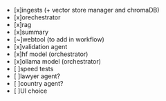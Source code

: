  - [x]ingests (+ vector store manager and chromaDB)
 - [x]orechestrator
 - [x]rag
 - [x]summary
 - [~]webtool (to add in workflow)
 - [x]validation agent
 - [x]hf model (orchestrator)
 - [x]ollama model (orchestrator)
 - [ ]speed tests
 - [ ]lawyer agent?
 - [ ]country agent?
 - [ ]UI choice
